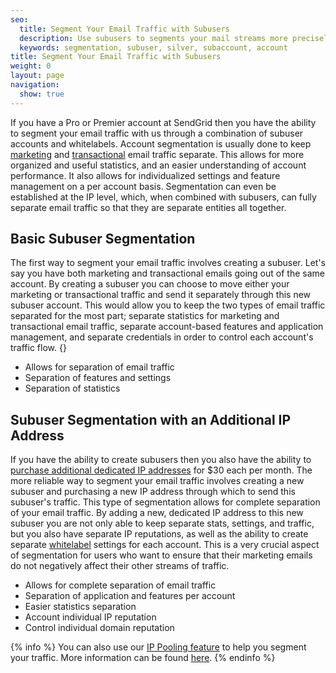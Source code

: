 ```yaml
---
seo:
  title: Segment Your Email Traffic with Subusers
  description: Use subusers to segments your mail streams more precisely...
  keywords: segmentation, subuser, silver, subaccount, account
title: Segment Your Email Traffic with Subusers
weight: 0
layout: page
navigation:
  show: true
---
```


If you have a Pro or Premier account at SendGrid then you have the ability to segment your email traffic with us through a combination of subuser accounts and whitelabels. Account segmentation is usually done to keep [marketing]({{root_url}}/User_Guide/Marketing_Campaigns/lists.html) and [transactional]({{root_url}}/Glossary/transactional_email.html) email traffic separate. This allows for more organized and useful statistics, and an easier understanding of account performance. It also allows for individualized settings and feature management on a per account basis. Segmentation can even be established at the IP level, which, when combined with subusers, can fully separate email traffic so that they are separate entities all together.

## Basic Subuser Segmentation
The first way to segment your email traffic involves creating a subuser. Let's say you have both marketing and transactional emails going out of the same account. By creating a subuser you can choose to move either your marketing or transactional traffic and send it separately through this new subuser account. This would allow you to keep the two types of email traffic separated for the most part; separate statistics for marketing and transactional email traffic, separate account-based features and application management, and separate credentials in order to control each account's traffic flow.
{}
- Allows for separation of email traffic
- Separation of features and settings
- Separation of statistics

## Subuser Segmentation with an Additional IP Address

If you have the ability to create subusers then you also have the ability to [purchase additional dedicated IP addresses]({{root_url}}/Classroom/Basics/Account/adding_an_additional_dedicated_ip_to_your_account.html) for $30 each per month. The more reliable way to segment your email traffic involves creating a new subuser and purchasing a new IP address through which to send this subuser's traffic. This type of segmentation allows for complete separation of your email traffic. By adding a new, dedicated IP address to this new subuser you are not only able to keep separate stats, settings, and traffic, but you also have separate IP reputations, as well as the ability to create separate [whitelabel]({{root_url}}/Classroom/Basics/Whitelabel/index.html) settings for each account. This is a very crucial aspect of segmentation for users who want to ensure that their marketing emails do not negatively affect their other streams of traffic.

- Allows for complete separation of email traffic
- Separation of application and features per account
- Easier statistics separation
- Account individual IP reputation
- Control individual domain reputation

{% info %}
You can also use our [IP Pooling feature]({{root_url}}/API_Reference/Web_API_v3/IP_Management/ip_pools.html) to help you segment your traffic. More information can be found [here]({{root_url}}/Classroom/Send/Who_You_Can_Send_To/segmenting_traffic.html).
{% endinfo %}
